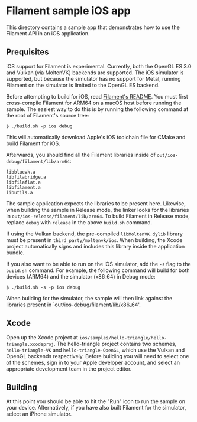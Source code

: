 # Filament sample iOS app

This directory contains a sample app that demonstrates how to use the Filament API in an iOS
application.

## Prequisites

iOS support for Filament is experimental. Currently, both the OpenGL ES 3.0 and Vulkan (via
MoltenVK) backends are supported. The iOS simulator is supported, but because the simulator has no
support for Metal, running Filament on the simulator is limited to the OpenGL ES backend.

Before attempting to build for iOS, read [Filament's README](../../README.md). You must first
cross-compile Filament for ARM64 on a macOS host before running the sample. The easiest way to do
this is by running the following command at the root of Filament's source tree:

```
$ ./build.sh -p ios debug
```

This will automatically download Apple's iOS toolchain file for CMake and build Filament for iOS.

Afterwards, you should find all the Filament libraries inside of `out/ios-debug/filament/lib/arm64`:

```
libbluevk.a
libfilabridge.a
libfilaflat.a
libfilament.a
libutils.a
```

The sample application expects the libraries to be present here. Likewise, when building the sample
in Release mode, the linker looks for the libraries in `out/ios-release/filament/lib/arm64`. To
build Filament in Release mode, replace `debug` with `release` in the above `build.sh` command.

If using the Vulkan backend, the pre-compiled `libMoltenVK.dylib` library must be present in
`third_party/moltenvk/ios`. When building, the Xcode project automatically signs and includes this
library inside the application bundle.

If you also want to be able to run on the iOS simulator, add the `-s` flag to the `build.sh`
command. For example, the following command will build for both devices (ARM64) and the simulator
(x86_64) in Debug mode:

```
$ ./build.sh -s -p ios debug
```

When building for the simulator, the sample will then link against the libraries present in
`out/ios-debug/filament/lib/x86_64'.

## Xcode

Open up the Xcode project at `ios/samples/hello-triangle/hello-triangle.xcodeproj`. The
hello-triangle project contains two schemes, `hello-triangle-VK` and `hello-triangle-OpenGL`, which
use the Vulkan and OpenGL backends respectively. Before building you will need to select one of the
schemes, sign in to your Apple developer account, and select an appropriate development team in the
project editor.

## Building

At this point you should be able to hit the "Run" icon to run the sample on your device.
Alternatively, if you have also built Filament for the simulator, select an iPhone simulator.
